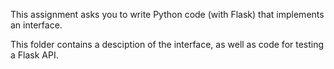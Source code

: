 This assignment asks you to write Python code (with Flask) that implements an interface. 

This folder contains a desciption of the interface, as well as code for testing a Flask API.

